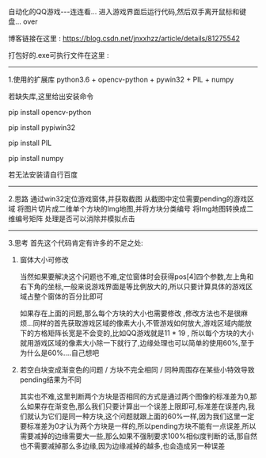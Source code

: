 自动化的QQ游戏---连连看...
进入游戏界面后运行代码,然后双手离开鼠标和键盘...
over

博客链接在这里 : https://blog.csdn.net/jnxxhzz/article/details/81275542

打包好的.exe可执行文件在这里 :  
_______________________________________________________________________________

1.使用的扩展库
python3.6 + opencv-python + pywin32 + PIL + numpy

若缺失库,这里给出安装命令

pip install opencv-python

pip install pypiwin32

pip install PIL

pip install numpy

若无法安装请自行百度

_______________________________________________________________________________

2.思路
通过win32定位游戏窗体,并获取截图
从截图中定位需要pending的游戏区域
将图片切片成二维单个方块的Img地图,并将方块分类编号
将Img地图转换成二维编号矩阵
处理是否可以消除并模拟点击


_______________________________________________________________________________

3.思考
首先这个代码肯定有许多的不足之处:

1)  窗体大小可修改

    当然如果要解决这个问题也不难,定位窗体时会获得pos[4]四个参数,左上角和右下角的坐标,一般来说游戏界面是等比例放大的,所以只要计算具体的游戏区域占整个窗体的百分比即可 
    
    如果存在上面的问题,那么每个方块的大小也需要修改 ,修改方法也不是很麻烦...同样的首先获取游戏区域的像素大小,不管游戏如何放大,游戏区域内能放下的方格矩阵长宽是不会变的,比如QQ游戏就是11 * 19 , 所以每个方块的大小就用游戏区域的像素大小除一下就行了,边缘处理也可以简单的使用60%,至于为什么是60%....自己想吧

2)  若空白块变成渐变色的问题 /  方块不完全相同  / 同种周围存在某些小特效导致pending结果为不同

    其实也不难,这里判断两个方块是否相同的方式是通过两个图像的标准差为0,那么如果存在渐变色,那么我们只要计算出一个误差上限即可,标准差在误差内,我们就认为它们是同一种方块,这个问题就跟上面的60%一样,因为我们这里一定要标准差为0才认为两个方块是一样的,所以pending方块不能有一点误差,所以需要减掉的边缘需要大一些,那么如果不强制要求100%相似度判断的话,那自然也不需要减掉那么多边缘,因为边缘减掉的越多,也会造成另一种误差

